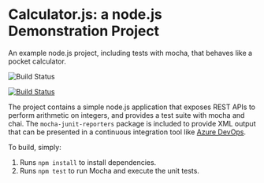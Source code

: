 Calculator.js: a node.js Demonstration Project
==============================================
An example node.js project, including tests with mocha, that behaves like
a pocket calculator.

![Build Status](https://dev.azure.com/mizybb0515/Integrating%20External%20Source%20Control%20with%20Azure%20Pipelines/_apis/build/status/mizybb.calculator?branchName=master)

[![Build Status](https://dev.azure.com/mizybb0515/Integrating%20External%20Source%20Control%20with%20Azure%20Pipelines/_apis/build/status/mizybb.calculator?branchName=master) ](https://dev.azure.com/mizybb0515/Integrating%20External%20Source%20Control%20with%20Azure%20Pipelines/_build/latest?definitionId=7&branchName=master)

The project contains a simple node.js application that exposes REST APIs
to perform arithmetic on integers, and provides a test suite with mocha
and chai.  The `mocha-junit-reporters` package is included to provide XML
output that can be presented in a continuous integration tool like
[Azure DevOps](https://azure.com/devops).

To build, simply:

1. Runs `npm install` to install dependencies.
2. Runs `npm test` to run Mocha and execute the unit tests.

